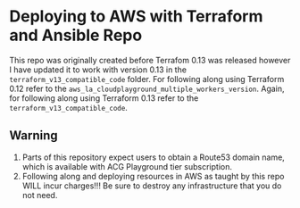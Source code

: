 # Deploying to AWS with Terraform and Ansible Repo

This repo was originally created before Terrafom 0.13 was released however I have updated it to work with version 0.13 in the `terraform_v13_compatible_code` folder.
For following along using Terraform 0.12 refer to the `aws_la_cloudplayground_multiple_workers_version`.
Again, for following along using Terraform 0.13 refer to the `terraform_v13_compatible_code`.

## Warning
1. Parts of this repository expect users to obtain a Route53 domain name, which is available with ACG Playground tier subscription.
2. Following along and deploying resources in AWS as taught by this repo WILL incur charges!!! Be sure to destroy any infrastructure that you do not need.